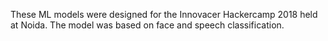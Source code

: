 These ML models were designed for the Innovacer Hackercamp 2018 held at Noida. The model was based on face and speech classification.

